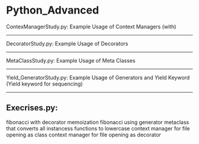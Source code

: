 # Python_Advanced


ContexManagerStudy.py:
Example Usage of Context Managers (with)
_____________________________________


DecoratorStudy.py:
Example Usage of Decorators 
_____________________________________

MetaClassStudy.py:
Example Usage of Meta Classes 
_____________________________________

Yield_GeneratorStudy.py:
Example Usage of Generators and Yield Keyword (Yield keyword for sequencing)  




_____________________________________

Execrises.py:
-------------
fibonacci with decorator memoization
fibonacci using generator
metaclass that converts all instancess functions to lowercase
context manager for file opening as class
context manager for file opening as decorator
